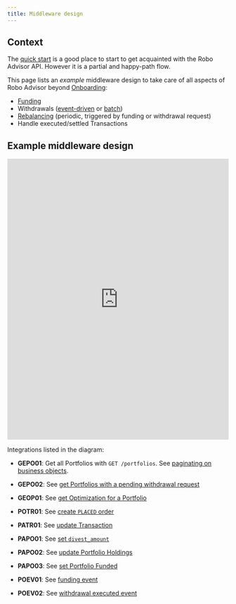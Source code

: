 ```yaml
---
title: Middleware design
---
```


## Context

The [quick start](quick_start.md) is a good place to start to get acquainted with the Robo Advisor API. However it is a partial and happy-path flow.

This page lists an *example* middleware design to take care of all aspects of Robo Advisor beyond [Onboarding](../scenarios/onboarding.md):

- [Funding](../scenarios/cash_movements.md#broker-integration-by-the-client)
- Withdrawals ([event-driven](../scenarios/cash_movements.md#broker-integration-by-the-client-event-driven) or [batch](../scenarios/cash_movements.md#broker-integration-by-the-client-batch-process))
- [Rebalancing](rebalancing.md) (periodic, triggered by funding or withdrawal request)
- Handle executed/settled Transactions

## Example middleware design

<iframe width="100%" height="640" src="https://miro.com/app/live-embed/uXjVPbHnms8=/?moveToViewport=-1764,-1577,2749,1491&embedId=784475785527" frameborder="0" scrolling="no" allowfullscreen></iframe>

Integrations listed in the diagram:

- **GEPO01**: Get all Portfolios with `GET /portfolios`. See [paginating on business objects](../concepts/entities.md#pagination).

- **GEPO02**: See [get Portfolios with a pending withdrawal request](../concepts/portfolios.md#get-portfolios-with-pending-withdrawals)

- **GEOP01**: See [get Optimization for a Portfolio](optimization.md#get-the-latest-optimization-of-a-portfolio)

- **POTR01**: See [create `PLACED` order](../concepts/transactions.md#order-placed)

- **PATR01**: See [update Transaction](../concepts/transactions.md#update-transaction)

- **PAPO01**: See [set `divest_amount`](../concepts/portfolios.md#set-divest-amount)

- **PAPO02**: See [update Portfolio Holdings](../concepts/portfolios.md#holdings_1)

- **PAPO03**: See [set Portfolio Funded](../concepts/portfolios.md#funded-status)

- **POEV01**: See [funding event](../concepts/events.md#funding-deposit-event)

- **POEV02**: See [withdrawal executed event](../concepts/events.md#withdrawal-executed-event)